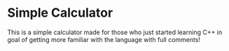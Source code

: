# Simple Calculator
This is a simple calculator made for those who just started learning C++ in goal of getting more familiar with the language with full comments!
